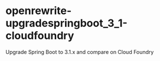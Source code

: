 # openrewrite-upgradespringboot_3_1-cloudfoundry
Upgrade Spring Boot to 3.1.x and compare on Cloud Foundry 

